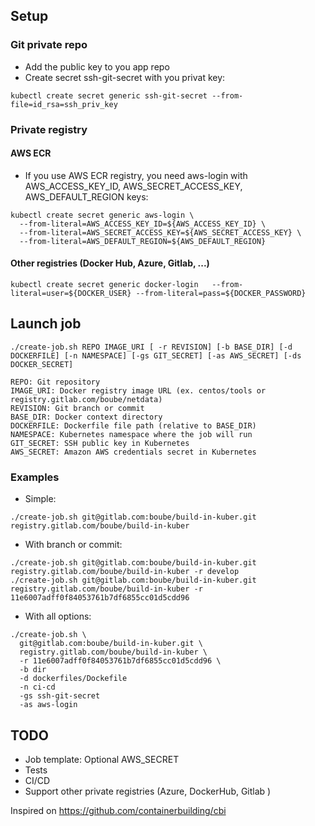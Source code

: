 ## Setup 
### Git private repo

* Add the public key to you app repo
* Create secret ssh-git-secret with you privat key:

```
kubectl create secret generic ssh-git-secret --from-file=id_rsa=ssh_priv_key
```

### Private registry
#### AWS ECR
* If you use AWS ECR registry, you need aws-login with AWS_ACCESS_KEY_ID, AWS_SECRET_ACCESS_KEY, AWS_DEFAULT_REGION keys:

```
kubectl create secret generic aws-login \
  --from-literal=AWS_ACCESS_KEY_ID=${AWS_ACCESS_KEY_ID} \
  --from-literal=AWS_SECRET_ACCESS_KEY=${AWS_SECRET_ACCESS_KEY} \
  --from-literal=AWS_DEFAULT_REGION=${AWS_DEFAULT_REGION}
```


#### Other registries (Docker Hub, Azure, Gitlab, ...)
```
kubectl create secret generic docker-login   --from-literal=user=${DOCKER_USER} --from-literal=pass=${DOCKER_PASSWORD}
```


## Launch job

```
./create-job.sh REPO IMAGE_URI [ -r REVISION] [-b BASE_DIR] [-d DOCKERFILE] [-n NAMESPACE] [-gs GIT_SECRET] [-as AWS_SECRET] [-ds DOCKER_SECRET]
```

```
REPO: Git repository
IMAGE_URI: Docker registry image URL (ex. centos/tools or registry.gitlab.com/boube/netdata)
REVISION: Git branch or commit
BASE_DIR: Docker context directory
DOCKERFILE: Dockerfile file path (relative to BASE_DIR)
NAMESPACE: Kubernetes namespace where the job will run
GIT_SECRET: SSH public key in Kubernetes
AWS_SECRET: Amazon AWS credentials secret in Kubernetes
```

### Examples

* Simple:

```
./create-job.sh git@gitlab.com:boube/build-in-kuber.git registry.gitlab.com/boube/build-in-kuber
```

* With branch or commit:

```
./create-job.sh git@gitlab.com:boube/build-in-kuber.git registry.gitlab.com/boube/build-in-kuber -r develop
./create-job.sh git@gitlab.com:boube/build-in-kuber.git registry.gitlab.com/boube/build-in-kuber -r 11e6007adff0f84053761b7df6855cc01d5cdd96
```

* With all options:

```
./create-job.sh \
  git@gitlab.com:boube/build-in-kuber.git \
  registry.gitlab.com/boube/build-in-kuber \
  -r 11e6007adff0f84053761b7df6855cc01d5cdd96 \
  -b dir
  -d dockerfiles/Dockefile
  -n ci-cd
  -gs ssh-git-secret
  -as aws-login
```

## TODO 

* Job template: Optional AWS_SECRET
* Tests
* CI/CD
* Support other private registries (Azure, DockerHub, Gitlab )

Inspired on https://github.com/containerbuilding/cbi
